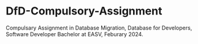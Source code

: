# DfD-Compulsory-Assignment
Compulsary Assignment in Database Migration, Database for Developers, Software Developer Bachelor at EASV, Feburary 2024.
